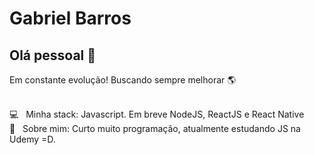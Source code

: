 <!--
**bielb2/bielb2** is a ✨ _special_ ✨ repository because its `README.md` (this file) appears on your GitHub profile. -->
# Gabriel Barros

## Olá pessoal 👋
Em constante evolução! Buscando sempre melhorar :earth_americas:

 <br/> :computer: &nbsp; Minha stack: Javascript. Em breve NodeJS, ReactJS e React Native
 <br/> 💬  &nbsp; Sobre mim: Curto muito programação, atualmente estudando JS na Udemy =D.  
